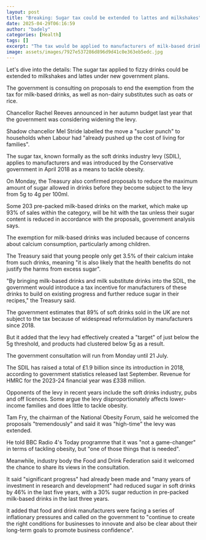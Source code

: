 ```yaml
---
layout: post
title: "Breaking: Sugar tax could be extended to lattes and milkshakes"
date: 2025-04-29T06:16:59
author: "badely"
categories: [Health]
tags: []
excerpt: "The tax would be applied to manufacturers of milk-based drinks and dairy-based substitutes, under the plans."
image: assets/images/7927e537286d896d9d41c0e363eb5edc.jpg
---
```


Let's dive into the details: The sugar tax applied to fizzy drinks could be extended to milkshakes and lattes under new government plans.

The government is consulting on proposals to end the exemption from the tax for milk-based drinks, as well as non-dairy substitutes such as oats or rice.

Chancellor Rachel Reeves announced in her autumn budget last year that the government was considering widening the levy.

Shadow chancellor Mel Stride labelled the move a "sucker punch" to households when Labour had "already pushed up the cost of living for families". 

The sugar tax, known formally as the soft drinks industry levy (SDIL), applies to manufacturers and was introduced by the Conservative government in April 2018 as a means to tackle obesity.

On Monday, the Treasury also confirmed proposals to reduce the maximum amount of sugar allowed in drinks before they become subject to the levy from 5g to 4g per 100ml.

Some 203 pre-packed milk-based drinks on the market, which make up 93% of sales within the category, will be hit with the tax unless their sugar content is reduced in accordance with the proposals, government analysis says.

The exemption for milk-based drinks was included because of concerns about calcium consumption, particularly among children.

The Treasury said that young people only get 3.5% of their calcium intake from such drinks, meaning "it is also likely that the health benefits do not justify the harms from excess sugar".

"By bringing milk-based drinks and milk substitute drinks into the SDIL, the government would introduce a tax incentive for manufacturers of these drinks to build on existing progress and further reduce sugar in their recipes," the Treasury said.

The government estimates that 89% of soft drinks sold in the UK are not subject to the tax because of widespread reformulation by manufacturers since 2018.

But it added that the levy had effectively created a "target" of just below the 5g threshold, and products had clustered below 5g as a result.

The government consultation will run from Monday until 21 July.

The SDIL has raised a total of £1.9 billion since its introduction in 2018, according to government statistics released last September. Revenue for HMRC for the 2023-24 financial year was £338 million.

Opponents of the levy in recent years include the soft drinks industry, pubs and off licences. Some argue the levy disproportionately affects lower-income families and does little to tackle obesity.

Tam Fry, the chairman of the National Obesity Forum, said he welcomed the proposals "tremendously" and said it was "high-time" the levy was extended.

He told BBC Radio 4's Today programme that it was "not a game-changer" in terms of tackling obesity, but "one of those things that is needed".

Meanwhile, industry body the Food and Drink Federation said it welcomed the chance to share its views in the consultation. 

It said "significant progress" had already been made and "many years of investment in research and development" had reduced sugar in soft drinks by 46% in the last five years, with a 30% sugar reduction in pre-packed milk-based drinks in the last three years.

It added that food and drink manufacturers were facing a series of inflationary pressures and called on the government to "continue to create the right conditions for businesses to innovate and also be clear about their long-term goals to promote business confidence". 

